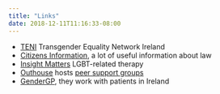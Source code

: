 ```yaml
---
title: "Links"
date: 2018-12-11T11:16:33-08:00
---
```


- [TENI](http://www.teni.ie/) Transgender Equality Network Ireland
- [Citizens Information](http://www.citizensinformation.ie/en/), a lot of
  useful information about law
- [Insight Matters](http://insightmatters.ie) LGBT-related therapy
- [Outhouse](http://outhouse.ie) hosts
  [peer support groups](http://outhouse.ie/page16.html)
- [GenderGP](https://gendergp.co.uk/), they work with patients in Ireland
